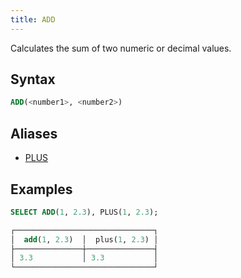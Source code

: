 ```yaml
---
title: ADD
---
```


Calculates the sum of two numeric or decimal values.

## Syntax

```sql
ADD(<number1>, <number2>)
```

## Aliases

- [PLUS](plus.md)

## Examples

```sql
SELECT ADD(1, 2.3), PLUS(1, 2.3);

┌───────────────────────────────┐
│  add(1, 2.3)  │  plus(1, 2.3) │
├───────────────┼───────────────┤
│ 3.3           │ 3.3           │
└───────────────────────────────┘
```